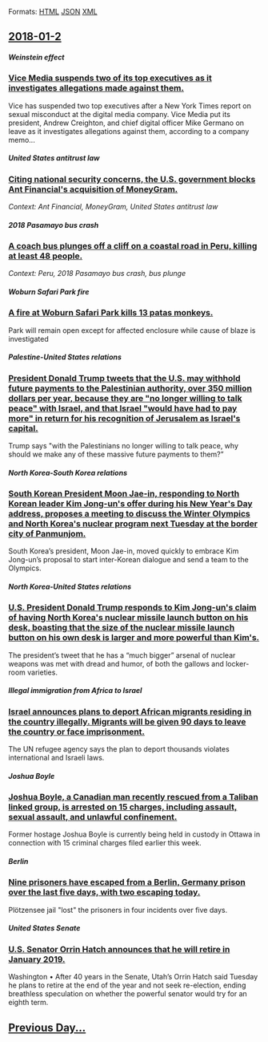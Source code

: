 
Formats: [HTML](2018/01/2/index.html)  [JSON](2018/01/2/index.json)  [XML](2018/01/2/index.xml)  

## [2018-01-2](/news/2018/01/2/index.md)

##### Weinstein effect
### [Vice Media suspends two of its top executives as it investigates allegations made against them. ](/news/2018/01/2/vice-media-suspends-two-of-its-top-executives-as-it-investigates-allegations-made-against-them.md)
Vice has suspended two top executives after a New York Times report on sexual misconduct at the digital media company. Vice Media put its president, Andrew Creighton, and chief digital officer Mike Germano on leave as it investigates allegations against them, according to a company memo...

##### United States antitrust law
### [Citing national security concerns, the U.S. government blocks Ant Financial's acquisition of MoneyGram. ](/news/2018/01/2/citing-national-security-concerns-the-u-s-government-blocks-ant-financial-s-acquisition-of-moneygram.md)
_Context: Ant Financial, MoneyGram, United States antitrust law_

##### 2018 Pasamayo bus crash
### [A coach bus plunges off a cliff on a coastal road in Peru, killing at least 48 people. ](/news/2018/01/2/a-coach-bus-plunges-off-a-cliff-on-a-coastal-road-in-peru-killing-at-least-48-people.md)
_Context: Peru, 2018 Pasamayo bus crash, bus plunge_

##### Woburn Safari Park fire
### [A fire at Woburn Safari Park kills 13 patas monkeys. ](/news/2018/01/2/a-fire-at-woburn-safari-park-kills-13-patas-monkeys.md)
Park will remain open except for affected enclosure while cause of blaze is investigated

##### Palestine-United States relations
### [President Donald Trump tweets that the U.S. may withhold future payments to the Palestinian authority, over 350 million dollars per year, because they are "no longer willing to talk peace" with Israel, and that Israel "would have had to pay more" in return for his recognition of Jerusalem as Israel's capital. ](/news/2018/01/2/president-donald-trump-tweets-that-the-u-s-may-withhold-future-payments-to-the-palestinian-authority-over-350-million-dollars-per-year-be.md)
Trump says &quot;with the Palestinians no longer willing to talk peace, why should we make any of these massive future payments to them?&rdquo;

##### North Korea-South Korea relations
### [South Korean President Moon Jae-in, responding to North Korean leader Kim Jong-un's offer during his New Year's Day address, proposes a meeting to discuss the Winter Olympics and North Korea's nuclear program next Tuesday at the border city of Panmunjom. ](/news/2018/01/2/south-korean-president-moon-jae-in-responding-to-north-korean-leader-kim-jong-un-s-offer-during-his-new-yearas-day-address-proposes-a-me.md)
South Korea’s president, Moon Jae-in, moved quickly to embrace Kim Jong-un’s proposal to start inter-Korean dialogue and send a team to the Olympics.

##### North Korea-United States relations
### [ U.S. President Donald Trump responds to Kim Jong-un's claim of having North Korea's nuclear missile launch button on his desk, boasting that the size of the nuclear missile launch button on his own desk is larger and more powerful than Kim's. ](/news/2018/01/2/u-s-president-donald-trump-responds-to-kim-jong-un-s-claim-of-having-north-korea-s-nuclear-missile-launch-button-on-his-desk-boasting-tha.md)
The president’s tweet that he has a “much bigger” arsenal of nuclear weapons was met with dread and humor, of both the gallows and locker-room varieties.

##### Illegal immigration from Africa to Israel
### [Israel announces plans to deport African migrants residing in the country illegally. Migrants will be given 90 days to leave the country or face imprisonment. ](/news/2018/01/2/israel-announces-plans-to-deport-african-migrants-residing-in-the-country-illegally-migrants-will-be-given-90-days-to-leave-the-country-or.md)
The UN refugee agency says the plan to deport thousands violates international and Israeli laws.

##### Joshua Boyle
### [Joshua Boyle, a Canadian man recently rescued from a Taliban linked group, is arrested on 15 charges, including assault, sexual assault, and unlawful confinement. ](/news/2018/01/2/joshua-boyle-a-canadian-man-recently-rescued-from-a-taliban-linked-group-is-arrested-on-15-charges-including-assault-sexual-assault-and.md)
Former hostage Joshua Boyle is currently being held in custody in Ottawa in connection with 15 criminal charges filed earlier this week.

##### Berlin
### [Nine prisoners have escaped from a Berlin, Germany prison over the last five days, with two escaping today. ](/news/2018/01/2/nine-prisoners-have-escaped-from-a-berlin-germany-prison-over-the-last-five-days-with-two-escaping-today.md)
Plötzensee jail &quot;lost&quot; the prisoners in four incidents over five days.

##### United States Senate
### [U.S. Senator Orrin Hatch announces that he will retire in January 2019. ](/news/2018/01/2/u-s-senator-orrin-hatch-announces-that-he-will-retire-in-january-2019.md)
Washington • After 40 years in the Senate, Utah’s Orrin Hatch said Tuesday he plans to retire at the end of the year and not seek re-election, ending breathless speculation on whether the powerful senator would try for an eighth term.

## [Previous Day...](/news/2018/01/1/index.md)

